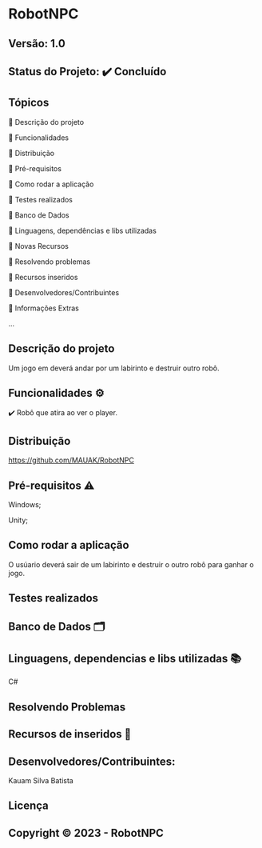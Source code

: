 # RobotNPC
## Versão: 1.0
## Status do Projeto: ✔️ Concluído

## Tópicos
🔹 Descrição do projeto 

🔹 Funcionalidades

🔹 Distribuição

🔹 Pré-requisitos

🔹 Como rodar a aplicação

🔹 Testes realizados

🔹 Banco de Dados

🔹 Linguagens, dependências e libs utilizadas

🔹 Novas Recursos

🔹 Resolvendo problemas

🔹 Recursos inseridos 

🔹 Desenvolvedores/Contribuintes

🔹 Informações Extras


...

## Descrição do projeto
Um jogo em deverá andar por um labirinto e destruir outro robô.

## Funcionalidades ⚙️
✔️ Robô que atira ao ver o player.

## Distribuição
https://github.com/MAUAK/RobotNPC

## Pré-requisitos ⚠️    
Windows; 

Unity; 

## Como rodar a aplicação 
O usúario deverá sair de um labirinto e destruir o outro robô para ganhar o jogo.

## Testes realizados


## Banco de Dados 🗂️


## Linguagens, dependencias e libs utilizadas 📚
C#

## Resolvendo Problemas 


## Recursos de inseridos 🧰



## Desenvolvedores/Contribuintes:
Kauam Silva Batista

## Licença

## Copyright ©️ 2023 - RobotNPC

